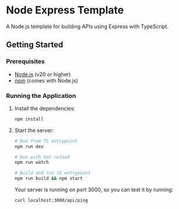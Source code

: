 # Node Express Template

A Node.js template for building APIs using Express with TypeScript.

## Getting Started

### Prerequisites

-   [Node.js](https://nodejs.org/) (v20 or higher)
-   [npm](https://www.npmjs.com/) (comes with Node.js)

### Running the Application

1. Install the dependencies:

    ```bash
    npm install
    ```

2. Start the server:

    ```bash
    # Run from TS entrypoint
    npm run dev

    # Run with hot-reload
    npm run watch

    # Build and run JS entrypoint
    npm run build && npm start
    ```

    Your server is running on port 3000, so you can test it by running:

    ```bash
    curl localhost:3000/api/ping
    ```
